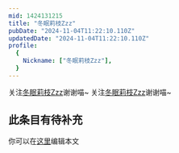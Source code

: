```yaml
---
mid: 1424131215
title: "冬眠莉枝Zzz"
pubDate: "2024-11-04T11:22:10.110Z"
updatedDate: "2024-11-04T11:22:10.110Z"
profile:
  {
    Nickname: ["冬眠莉枝Zzz"],
  }
---
```


关注[冬眠莉枝Zzz](https://space.bilibili.com/1424131215)谢谢喵~ 关注[冬眠莉枝Zzz](https://space.bilibili.com/1424131215)谢谢喵~

## 此条目有待补充
你可以在[这里](https://github.com/Yuhanawa/VTuber.ICU-Content/edit/master/v/冬眠莉枝Zzz/index.md)编辑本文

